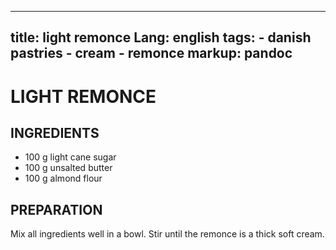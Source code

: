 
---
title: light remonce
Lang: english
tags: 
    - danish pastries 
    - cream
    - remonce
markup: pandoc
---

# LIGHT REMONCE

## INGREDIENTS


- 100 g light cane sugar
- 100 g unsalted butter
- 100 g almond flour

## PREPARATION

Mix all ingredients well in a bowl.
Stir until the remonce is a thick soft cream.

